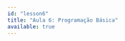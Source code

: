 ```yaml
---
id: "lesson6"
title: "Aula 6: Programação Básica"
available: true
---
```


<script setup lang="ts">
import LessonRenderer from '@/components/lesson/LessonRenderer.vue';
import lessonData from './lesson6.json';
</script>

<LessonRenderer :data="lessonData" />
